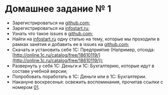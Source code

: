 # Домашнее задание № 1 #

- Зарегистрироваться на [github.com](github.com);
- Зарегистрироваться на [infostart.ru](infostart.ru);
- Узнать что такое issues в [github.com](github.com);
- Найти на [infostart.ru](infostart.ru) одну статью на тему, которые мы проходили в рамках занятия и добавить ее в issues на [github.com](github.com);
- Скачать и установить себе 1С: Предприятие (Например, отсюда: [http://online.1c.ru/catalog/free/18610119/](http://online.1c.ru/catalog/free/18610119/));
- Развернуть у себя 1С: Деньги и 1С: Бухгалтерию, которые идут в составе учебной версии;
- Попробовать поработать в 1С: Деньги или в 1С: Бухгалтерии.
- Накануне воскресенья: освежить воспоминания, прочитав ссылки с номером [01](ВидыПлатформ1С.md).